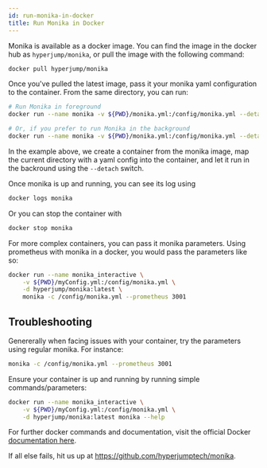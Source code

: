 ```yaml
---
id: run-monika-in-docker
title: Run Monika in Docker
---
```


Monika is available as a docker image. You can find the image in the docker hub as `hyperjump/monika`, or pull the image with the following command:

```bash
docker pull hyperjump/monika
```

Once you've pulled the latest image, pass it your monika yaml configuration to the container. From the same directory, you can run:

```bash
# Run Monika in foreground
docker run --name monika -v ${PWD}/monika.yml:/config/monika.yml --detach hyperjump/monika:latest

# Or, if you prefer to run Monika in the background
docker run --name monika -v ${PWD}/monika.yml:/config/monika.yml --detach hyperjump/monika:latest
```

In the example above, we create a container from the monika image, map the current directory with a yaml config into the container, and let it run in the backround using the `--detach` switch.

Once monika is up and running, you can see its log using

```bash
docker logs monika
```

Or you can stop the container with

```bash
docker stop monika
```

For more complex containers, you can pass it monika parameters. Using prometheus with monika in a docker, you would pass the parameters like so:

```bash
docker run --name monika_interactive \
    -v ${PWD}/myConfig.yml:/config/monika.yml \
    -d hyperjump/monika:latest \
    monika -c /config/monika.yml --prometheus 3001
```

## Troubleshooting

Genererally when facing issues with your container, try the parameters using regular monika. For instance:

```bash
monika -c /config/monika.yml --prometheus 3001
```

Ensure your container is up and running by running simple commands/parameters:

```bash
docker run --name monika_interactive \
    -v ${PWD}/myConfig.yml:/config/monika.yml \
    -d hyperjump/monika:latest monika --help
```

For further docker commands and documentation, visit the official Docker [documentation here](https://docs.docker.com/engine/reference/commandline/run/).

If all else fails, hit us up at https://github.com/hyperjumptech/monika.
